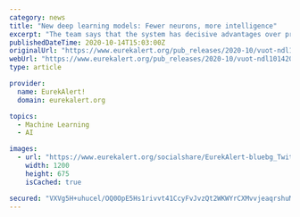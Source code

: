 ```yaml
---
category: news
title: "New deep learning models: Fewer neurons, more intelligence"
excerpt: "The team says that the system has decisive advantages over previous deep learning models: It copes much better with noisy input, and, because of its simplicity, its mode of operation can be ..."
publishedDateTime: 2020-10-14T15:03:00Z
originalUrl: "https://www.eurekalert.org/pub_releases/2020-10/vuot-ndl101420.php"
webUrl: "https://www.eurekalert.org/pub_releases/2020-10/vuot-ndl101420.php"
type: article

provider:
  name: EurekAlert!
  domain: eurekalert.org

topics:
  - Machine Learning
  - AI

images:
  - url: "https://www.eurekalert.org/socialshare/EurekAlert-bluebg_Twitter_1200x675.jpg"
    width: 1200
    height: 675
    isCached: true

secured: "VXVg5H+uhucel/OQ0OpE5Hs1rivvt41CcyFvJvzQt2WKWYrCXMvvjeaqrshuMX/K2qbtJ7VqUJUPXj+IPQVw6pa06PZsu3iw69RRIo4GQ0/HvosF0PpvuEqdmmF+0w/25qZj2yimO0LpyAltJmzfWHGzPqDwV3qgdhDK4EZZOGQoKEXQ4h9w0SPoNjPZx8xzex+kSbNW4dDM1/qLqeNwWmFd7X3SWSAOg7QwmijCX5hEubF3h+ZInMrGg7OssWldFs2BrK9xFKvWMsNqgll/f+g7pjidSRu8XP0VXmeO0bKQhC9LoEeQW0l9g4x9MSW/CQ9+p4FmUxAkbtuWygoVOv/Zlpd8DcsFuCt3tPdSrIM=;bUcKuGNaAirdM7lBMVFX3g=="
---
```


